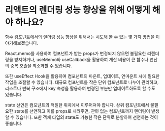 # 리액트의 렌더링 성능 향상을 위해 어떻게 해야 하나요?

함수 컴포넌트에서의 렌더링 성능 향상을 위해서는 시도해 볼 수 있는 몇 가지 방법을 이야기해보겠습니다.

React.memo를 사용하여 컴포넌트가 받는 props가 변경되지 않으면 불필요한 리렌더링을 방지하거나, useMemo와 useCallback을 활용하여 계산 비용이 큰 함수나 연산의 중복 호출을 최소화할 수 있습니다.

또한 useEffect Hook을 활용하여 컴포넌트의 마운트, 업데이트, 언마운트 시에 필요한 작업을 조절할 수 있습니다. 대규모 컴포넌트를 작은 단위 컴포넌트로 나누어 관리하고, 리스트나 반복 구조에서 key 속성을 활용하여 변경된 부분만 업데이트하도록 할 수도 있습니다.

state 선언은 컴포넌트의 적절한 위치에서 이루어져야 합니다. 상위 컴포넌트에서 불필요한 state를 선언하고 이를 props로 내려주면, 관련 없는 컴포넌트까지 렌더링이 발생할 수 있습니다. 또한 객체 타입의 state도 가능한 작은 단위로 분할하여 선언하는 것이 좋습니다.
